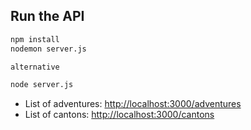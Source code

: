 ## Run the API

```bash
npm install
nodemon server.js

alternative

node server.js
```

- List of adventures: [http://localhost:3000/adventures](http://localhost:3000/adventures)
- List of cantons: [http://localhost:3000/cantons](http://localhost:3000/cantons)

